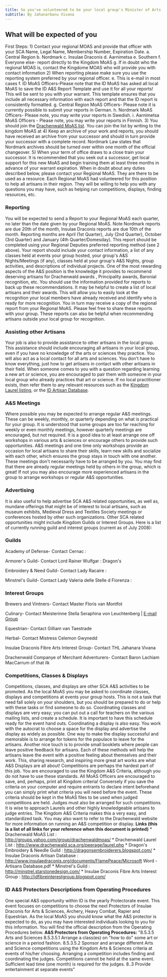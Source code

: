 ```yaml
---
title: So you've volunteered to be your local group's Minister of Arts and Sciences (MoAS)
subtitle: By Jahanarbanu Vivana
---
```

<h2>What will be expected of you</h2>
<p>First Steps: 1) Contact your regional MOAS and provide that officer with your SCA Name, Legal Name, Membership Number, Expiration Date. a. Central Region b. Nordmark c. Insulae Draconis d. Aarnimetsa e. Southern f. Everyone else- report directly to the Kingdom MoAS g. If in doubt who the regional MOAS is, contact the Kingdome MOAS who will provide you with contact information  2) When reporting please make sure you use the reporting system preferred by your regional officer. e. This is e-mail in most cases f. ID MoAS Officers-Please note that the ID MoAS has asked all local MoAS to save the ID A&amp;S Report Template and use it for all your reports! This will be sent to you with your warrant. This template ensures that you include all necessary information with each report and that the ID report is consistently formatted. g. Central Region MoAS Officers- Please note it is currently possible to submit your reports in German. h. Nordmark MoAS Officers- Please note, you may write your reports in Swedish. i. Aarnimetsa MoAS Officers - Please note, you may write your reports in Finnish.  3) You should join the <a href="http://groups.yahoo.com/group/drachenwaldmoas/">Drachenwald MoAS list</a>. You can join the list by writing to the kingdom MoAS at <script type="text/javascript">document.write(String.fromCharCode(60,97,32,104,114,101,102,61,39,109,97,105,108,116,111,58,109,111,97,115,64,68,114,97,99,104,101,110,119,97,108,100,46,115,99,97,46,111,114,103,39,62,109,111,97,115,64,68,114,97,99,104,101,110,119,97,108,100,46,115,99,97,46,111,114,103,60,47,97,62));</script>  4) Keep an archive of your work and reports, you should have received an archive from your successor and should in turn provide your successor with a complete record. Nordmark Law states that Nordmark archives should be turned over within one month of the official changeover.  5) When your term of office draws to a close train your successor. It is recommended that you seek out a successor, get local support for this new MoAS and begin training them at least three months in advance of your warrant expiration. When in doubt about any duties described below, please contact your Regional MoAS. They are there to be used as a resource. Each Regional MoAS had volunteered for this position to help all artisans in their region. They will be willing to help you with any questions you may have, such as helping run competitions, displays, finding resources, etc.</p>
<h3>Reporting</h3>
<p>You will be expected to send a Report to your Regional MoAS each quarter, no later than the date given by your Regional MoAS. Note Nordmark reports are due 20th of the month, Insulae Draconis reports are due 10th of the month. Reporting months are April (1st Quarter), July (2nd Quarter), October (3rd Quarter) and January (4th Quarter/Domesday). This report should be completed using your Regional Deputies preferred reporting method (see 2 above). Your report should include your contact information, a list of any classes held at events your group hosted, your group's A&amp;S Nights/Meetings (if any), classes held at your group's A&amp;S Nights, group activities, and descriptions of individual projects.  One of the most rewarding aspects of the A&amp;S position is the knowledge it provides to recommend deserving artisans for Drachenwald awards , Principality awards, Baronial recognition, etc. You should use the information provided for reports to back up these recommendations. It may be helpful to create a list of local artisans and their awards. This will allow you to easily look at the recognition your local members have already received and identify who is ready for more recognition.  You in turn may receive a copy of the regional report from your Regional MoAS. Please feel free to share these reports with your group. These reports can also be helpful when recommending artisans outside your local group for recognition.</p>
<h3>Assisting other Artisans</h3>
<p>Your job is also to provide assistance to other artisans in the local group. This assistance should include encouraging all artisans in your local group, even if you have no knowledge of the arts or sciences they practice. You will also act as a local contact for all arts and sciences. You don't have to know everything, just how to get artisans in contact with other artisans in their field. When someone comes to you with a question regarding learning a new art or science, you are encouraged to pair them with someone in your local group who already practices that art or science. If no local practitioner exists, then refer them to any relevant resources such as the <a href="/node/21">Kingdom Laurel listing</a>, or the <a href="http://www.insulaedraconis.org/documents/FlamePeace/Microsoft%20Word%20-%20Artisans%20Database.pdf">ID Artisan Database</a>.</p>
<h3>A&amp;S Meetings</h3>
<p>Where possible you may be expected to arrange regular A&amp;S meetings. These can be weekly, monthly, or quarterly depending on what is practical for your group. It is understood that some groups are too far reaching for weekly or even monthly meetings, however quarterly meetings are encouraged, but not required. It is a good idea to at least arrange one off workshops in various arts &amp; sciences or encourage others to provide such opportunities. A&amp;S meetings and one time only workshops provide an occasion for local artisans to share their skills, learn new skills and socialize with each other, which ensures the group stays in touch with one another. These meetings don't necessarily have to be arranged by you. You may find that there are already regular meetings held by others in the group, which is great! If not you may also encourage more experienced artisans in the group to arrange workshops or regular A&amp;S opportunities.</p>
<h3>Advertising</h3>
<p>It is also useful to help advertise SCA A&amp;S related opportunities, as well as, mundane offerings that might be of interest to local artisans, such as museum exhibits, Medieval Dress and Textiles Society meetings or conferences hosted by other such organizations. Other SCA related opportunities might include Kingdom Guilds or Interest Groups. Here is a list of currently running guild and interest groups  (current as of July 2008):</p>
<h3>Guilds</h3>
<p>Academy of Defense- Contact Cernac :  <script type="text/javascript">document.write(String.fromCharCode(60,97,32,104,114,101,102,61,39,109,97,105,108,116,111,58,109,105,107,101,64,115,112,101,97,114,46,105,111,108,46,105,101,39,62,109,105,107,101,64,115,112,101,97,114,46,105,111,108,46,105,101,60,47,97,62));</script></p>
<p>Armorer's Guild- Contact Lord Rainer Wulfgar :  <script type="text/javascript">document.write(String.fromCharCode(60,97,32,104,114,101,102,61,39,109,97,105,108,116,111,58,114,117,115,115,64,97,99,101,110,101,116,46,99,111,46,122,97,39,62,114,117,115,115,64,97,99,101,110,101,116,46,99,111,46,122,97,60,47,97,62));</script> Dragon's</p>
<p>Embroidery &amp; Need Guild- Contact Lady Racaire : <script type="text/javascript">document.write(String.fromCharCode(60,97,32,104,114,101,102,61,39,109,97,105,108,116,111,58,101,103,111,64,114,97,99,97,105,114,101,46,97,116,39,62,101,103,111,64,114,97,99,97,105,114,101,46,97,116,60,47,97,62));</script></p>
<p>Minstrel's Guild- Contact Lady Valeria delle Stelle d Fiorenza : <script type="text/javascript">document.write(String.fromCharCode(60,97,32,104,114,101,102,61,39,109,97,105,108,116,111,58,76,101,100,97,70,105,108,64,121,97,104,111,111,46,99,111,46,117,107,39,62,76,101,100,97,70,105,108,64,121,97,104,111,111,46,99,111,46,117,107,60,47,97,62));</script></p>
<h3>Interest Groups</h3>
<p>Brewers and Vintners- Contact Master Floris van Montfot <script type="text/javascript">document.write(String.fromCharCode(60,97,32,104,114,101,102,61,39,109,97,105,108,116,111,58,102,108,111,114,105,115,64,98,108,97,110,99,101,102,108,111,101,114,46,100,101,109,111,110,46,110,108,39,62,102,108,111,114,105,115,64,98,108,97,110,99,101,102,108,111,101,114,46,100,101,109,111,110,46,110,108,60,47,97,62));</script></p>
<p>Culinary- Contact Meisterinne Stella Seraphina von Leuchtenberg <script type="text/javascript">document.write(String.fromCharCode(60,97,32,104,114,101,102,61,39,109,97,105,108,116,111,58,115,116,101,108,108,97,46,115,101,114,97,112,104,105,110,97,64,103,109,120,46,100,101,39,62,115,116,101,108,108,97,46,115,101,114,97,112,104,105,110,97,64,103,109,120,46,100,101,60,47,97,62));</script> | <a href="http://groups.yahoo.com/group/Cooking_guild">E-mail Group</a></p>
<p>Equestrian- Contact Gilliam van Taestrade <script type="text/javascript">document.write(String.fromCharCode(60,97,32,104,114,101,102,61,39,109,97,105,108,116,111,58,101,113,117,101,115,116,114,105,97,110,64,100,114,97,99,104,101,110,119,97,108,100,46,115,99,97,46,111,114,103,39,62,101,113,117,101,115,116,114,105,97,110,64,100,114,97,99,104,101,110,119,97,108,100,46,115,99,97,46,111,114,103,60,47,97,62));</script></p>
<p>Herbal- Contact Mistress Celemon Gwynedd</p>
<p>Insulae Draconis Fibre Arts Interest Group- Contact THL Jahanara Vivana <script type="text/javascript">document.write(String.fromCharCode(60,97,32,104,114,101,102,61,39,109,97,105,108,116,111,58,74,97,104,97,110,97,114,97,64,116,104,101,112,117,114,112,108,101,108,111,116,117,115,46,111,114,103,39,62,74,97,104,97,110,97,114,97,64,116,104,101,112,117,114,112,108,101,108,111,116,117,115,46,111,114,103,60,47,97,62));</script></p>
<p>Drachenwald Companye of Merchant Adventurers- Contact Baron Lachiam MacCarrum of that ilk <script type="text/javascript">document.write(String.fromCharCode(60,97,32,104,114,101,102,61,39,109,97,105,108,116,111,58,116,105,109,46,119,105,103,104,116,64,98,116,105,110,116,101,114,110,101,116,46,99,111,109,39,62,116,105,109,46,119,105,103,104,116,64,98,116,105,110,116,101,114,110,101,116,46,99,111,109,60,47,97,62));</script></p>
<h3>Competitions, Classes &amp; Displays</h3>
<p>Competitions, classes, and displays are other SCA A&amp;S activities to be promoted. As the local MoAS you may be asked to coordinate classes, displays and competitions at events your group hosts. This is not a task that need fall solely on your shoulders, but you should be prepared to do or help with these tasks or find someone to do so.  Coordinating classes and displays are very easy; you can put out a call for teachers on the various mailing lists, and create a schedule. It is important to have this schedule ready for the event hand outs. Coordinating a display is also easy. You work with the autocrat to choose a space for the display and advertise the display as widely as possible. One way to make the display successful and memorable is to arrange for tokens for the populace to leave for the artisans. Another nice touch is to provide small booklets where people can leave positive feedback for artisans. Each of these methods will help the artisans leave the event with a positive feeling about themselves and their work. This, sharing research, and inspiring more great art works are what A&amp;S Displays are all about!  Competitions are perhaps the hardest part of this job. You are encouraged to use the Kingdom A&amp;S Criteria, although you do not have to use these standards. All MoAS Officers are encouraged to save, and, perhaps, print all Kingdom criteria! Conversely if you save the criteria on your computer and require entrants to declare intent beforehand you can simply print what criteria you will need before the event. These criteria should be kept in the MoAS files to be used when judged competitions are held. Judges must also be arranged for such competitions. It is wise to approach Laurels and other highly knowledgeable artisans to judge entries. The Kingdom A&amp;S Criteria makes this a very easy, and standardized task. You may also want to refer to the Drachenwald website for more information on running an A&amp;S competition or display.  <strong>Links (this is a list of all links for your reference when this document is printed)</strong> * Drachenwald MoAS List : <a href="http://groups.yahoo.com/group/drachenwaldmoas/" title="http://groups.yahoo.com/group/drachenwaldmoas/">http://groups.yahoo.com/group/drachenwaldmoas/</a>     * Drachenwald Laurel List : <a href="http://www.drachenwald.sca.org/peerage/laurel.php" title="http://www.drachenwald.sca.org/peerage/laurel.php">http://www.drachenwald.sca.org/peerage/laurel.php</a>     * Dragon's Embroidery &amp; Needle Guild : <a href="http://dragonsembroiderers.blogspot.com/" title="http://dragonsembroiderers.blogspot.com/">http://dragonsembroiderers.blogspot.com/</a>     * Insulae Draconis Artisan Database : <a href="http://www.insulaedraconis.org/documents/FlamePeace/Microsoft" title="http://www.insulaedraconis.org/documents/FlamePeace/Microsoft">http://www.insulaedraconis.org/documents/FlamePeace/Microsoft</a> Word - Artisans Database.pdf     * Minstrel's Guild : <a href="http://minstrel.starstonedesign.com/" title="http://minstrel.starstonedesign.com/">http://minstrel.starstonedesign.com/</a>     * Insulae Draconis Fibre Arts Interest Group : <a href="http://idfibreinterestgroup.blogspot.com/" title="http://idfibreinterestgroup.blogspot.com/">http://idfibreinterestgroup.blogspot.com/</a></p>
<h3>ID A&amp;S Protectors Descriptions from Operating Procedures</h3>
<p>One special A&amp;S opportunity within ID is the yearly Protectorate event. This event focuses on competitions to choose the next Protectors of Insulae Draconis for Arts &amp; Sciences, Archery, Heavy Combat, Rapier and Equestrian. As the local MoAS you should know what the A&amp;S protector is expected to do, as you may have interested individuals looking to you for this information. You will find the official description from the Operating Procedures below.  <strong>A&amp;S Protectors from Operating Procedures:</strong> "8.5.3.5  Arts and Sciences 8.5.3.5.1 Arrange a class(es) on "how to do" some art or science in a period fashion. 8.5.3.5.2 Sponsor and arrange different Arts and Science competitions using the Kingdom Arts &amp; Sciences criteria at events of his/her choosing. Arranging a competition includes finding and coordinating the judges. Competitions cannot be held at the same event. Sufficient lead time (one month) is required for the judges. 8..3 Provide entertainment at separate events"</p>
